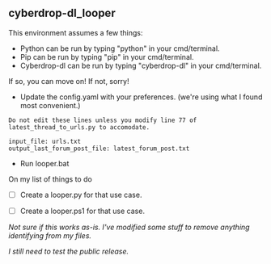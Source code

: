 ## cyberdrop-dl_looper

This environment assumes a few things:
- Python can be run by typing "python" in your cmd/terminal.
- Pip can be run by typing "pip" in your cmd/terminal.
- Cyberdrop-dl can be run by typing "cyberdrop-dl" in your cmd/terminal.

If so, you can move on! If not, sorry!
- Update the config.yaml with your preferences. (we're using what I found most convenient.)
```
Do not edit these lines unless you modify line 77 of latest_thread_to_urls.py to accomodate.

input_file: urls.txt
output_last_forum_post_file: latest_forum_post.txt
```
- Run looper.bat

On my list of things to do

- [ ] Create a looper.py for that use case.
- [ ] Create a looper.ps1 for that use case.


*Not sure if this works as-is. I've modified some stuff to remove anything identifying from my files.*

*I still need to test the public release.*
